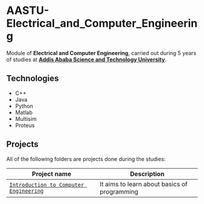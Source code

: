 # AASTU-Electrical_and_Computer_Engineering

Module of **Electrical and Computer Engineering**, carried out during 5 years of studies at **[Addis Ababa Science and Technology University](https://www.aastu.edu.et)**.

## Technologies

* C++
* Java
* Python
* Matlab
* Multisim
* Proteus

## Projects

All of the following folders are projects done during the studies:

| Project name | Description |
| ------------ | ----------- |
| [`Introduction to Computer Engineering`]() | It aims to learn about basics of programming |

